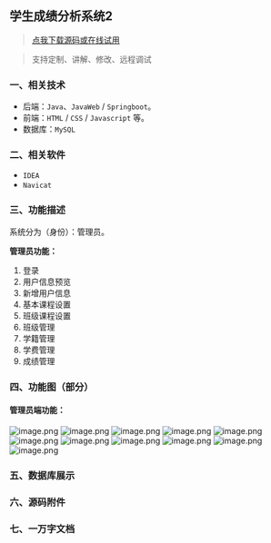 ## 学生成绩分析系统2

> [点我下载源码或在线试用](https://www.notmaker.com/detail/b0eef36f5fc646d08b0a37583f6c674d/ghb20250812) 

> 支持定制、讲解、修改、远程调试

### 一、相关技术
- 后端：`Java`、`JavaWeb` / `Springboot`。
- 前端：`HTML` / `CSS` / `Javascript` 等。
- 数据库：`MySQL`

### 二、相关软件
- `IDEA`
- `Navicat`

### 三、功能描述
系统分为（身份）：管理员。

**管理员功能：**
1. 登录
2. 用户信息预览
3. 新增用户信息
4. 基本课程设置
5. 班级课程设置
6. 班级管理
7. 学籍管理
8. 学费管理
9. 成绩管理

### 四、功能图（部分）

#### 管理员端功能：
![image.png](https://store.ptcc9.top/notmaker/user_upload/02dab151e8504d5890fa01c3c12255bd/2025-02-22%2023:16:56_image.png)
![image.png](https://store.ptcc9.top/notmaker/user_upload/02dab151e8504d5890fa01c3c12255bd/2025-02-22%2023:17:00_image.png)
![image.png](https://store.ptcc9.top/notmaker/user_upload/02dab151e8504d5890fa01c3c12255bd/2025-02-22%2023:17:06_image.png)
![image.png](https://store.ptcc9.top/notmaker/user_upload/02dab151e8504d5890fa01c3c12255bd/2025-02-22%2023:17:10_image.png)
![image.png](https://store.ptcc9.top/notmaker/user_upload/02dab151e8504d5890fa01c3c12255bd/2025-02-22%2023:17:27_image.png)
![image.png](https://store.ptcc9.top/notmaker/user_upload/02dab151e8504d5890fa01c3c12255bd/2025-02-22%2023:17:32_image.png)
![image.png](https://store.ptcc9.top/notmaker/user_upload/02dab151e8504d5890fa01c3c12255bd/2025-02-22%2023:17:38_image.png)
![image.png](https://store.ptcc9.top/notmaker/user_upload/02dab151e8504d5890fa01c3c12255bd/2025-02-22%2023:17:44_image.png)
![image.png](https://store.ptcc9.top/notmaker/user_upload/02dab151e8504d5890fa01c3c12255bd/2025-02-22%2023:17:50_image.png)
![image.png](https://store.ptcc9.top/notmaker/user_upload/02dab151e8504d5890fa01c3c12255bd/2025-02-22%2023:17:55_image.png)
![image.png](https://store.ptcc9.top/notmaker/user_upload/02dab151e8504d5890fa01c3c12255bd/2025-02-22%2023:18:01_image.png)
### 五、数据库展示

### 六、源码附件

### 七、一万字文档

